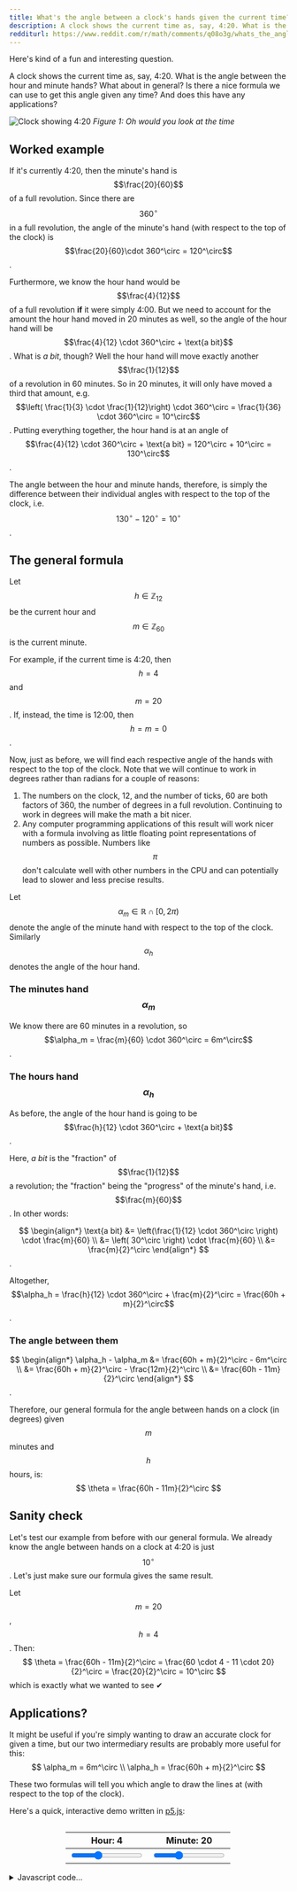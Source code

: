 ```yaml
---
title: What's the angle between a clock's hands given the current time?
description: A clock shows the current time as, say, 4:20. What is the angle between the hour and minute hands?
redditurl: https://www.reddit.com/r/math/comments/q08o3g/whats_the_angle_between_a_clocks_hands_given_the
---
```


Here's kind of a fun and interesting question.

A clock shows the current time as, say, 4:20. What is the angle between the hour and minute hands? What about in general? Is there a nice formula we can use to get this angle given any time? And does this have any applications?

![Clock showing 4:20](/assets/css/images/posts/2021/10/02/what-is-the-angle-between-a-clocks-hands-given-the-current-time/Clock_04-20.svg)
*Figure 1: Oh would you look at the time*

## Worked example
If it's currently 4:20, then the minute's hand is $$\frac{20}{60}$$ of a full revolution. Since there are $$360^\circ$$ in a full revolution, the angle of the minute's hand (with respect to the top of the clock) is $$\frac{20}{60}\cdot 360^\circ = 120^\circ$$.

Furthermore, we know the hour hand would be $$\frac{4}{12}$$ of a full revolution **if** it were simply 4:00. But we need to account for the amount the hour hand moved in 20 minutes as well, so the angle of the hour hand will be $$\frac{4}{12} \cdot 360^\circ + \text{a bit}$$. What is *a bit*, though? Well the hour hand will move exactly another $$\frac{1}{12}$$ of a revolution in 60 minutes. So in 20 minutes, it will only have moved a third that amount, e.g. $$\left( \frac{1}{3} \cdot \frac{1}{12}\right) \cdot 360^\circ = \frac{1}{36} \cdot 360^\circ = 10^\circ$$. Putting everything together, the hour hand is at an angle of $$\frac{4}{12} \cdot 360^\circ + \text{a bit} = 120^\circ + 10^\circ = 130^\circ$$.

The angle between the hour and minute hands, therefore, is simply the difference between their individual angles with respect to the top of the clock, i.e. $$130^\circ - 120^\circ = 10^\circ$$.

## The general formula
Let $$h \in \mathbb{Z}_{12}$$ be the current hour and $$m \in \mathbb{Z}_{60}$$ is the current minute.

For example, if the current time is 4:20, then $$h = 4$$ and $$m = 20$$. If, instead, the time is 12:00, then $$h = m = 0$$.

Now, just as before, we will find each respective angle of the hands with respect to the top of the clock. Note that we will continue to work in degrees rather than radians for a couple of reasons:
1. The numbers on the clock, 12, and the number of ticks, 60 are both factors of 360, the number of degrees in a full revolution. Continuing to work in degrees will make the math a bit nicer.
2. Any computer programming applications of this result will work nicer with a formula involving as little floating point representations of numbers as possible. Numbers like $$\pi$$ don't calculate well with other numbers in the CPU and can potentially lead to slower and less precise results.

Let $$\alpha_m \in \mathbb{R} \cap \left[ 0, 2\pi \right)$$ denote the angle of the minute hand with respect to the top of the clock. Similarly $$\alpha_h$$ denotes the angle of the hour hand.

### The minutes hand $$\alpha_m$$
We know there are 60 minutes in a revolution, so $$\alpha_m = \frac{m}{60} \cdot 360^\circ = 6m^\circ$$.

### The hours hand $$\alpha_h$$
As before, the angle of the hour hand is going to be $$\frac{h}{12} \cdot 360^\circ + \text{a bit}$$.

Here, *a bit* is the "fraction" of $$\frac{1}{12}$$ a revolution; the "fraction" being the "progress" of the minute's hand, i.e. $$\frac{m}{60}$$. In other words: 

$$
\begin{align*}
\text{a bit} &= \left(\frac{1}{12} \cdot 360^\circ \right) \cdot \frac{m}{60} \\
             &= \left( 30^\circ \right) \cdot \frac{m}{60} \\
             &= \frac{m}{2}^\circ
\end{align*}
$$. 

Altogether, $$\alpha_h = \frac{h}{12} \cdot 360^\circ + \frac{m}{2}^\circ = \frac{60h + m}{2}^\circ$$.

### The angle between them

$$
\begin{align*}
\alpha_h - \alpha_m &= \frac{60h + m}{2}^\circ - 6m^\circ \\
                    &= \frac{60h + m}{2}^\circ - \frac{12m}{2}^\circ \\
                    &= \frac{60h - 11m}{2}^\circ
\end{align*}
$$.

Therefore, our general formula for the angle between hands on a clock (in degrees) given $$m$$ minutes and $$h$$ hours, is:
$$
\theta = \frac{60h - 11m}{2}^\circ
$$

## Sanity check
Let's test our example from before with our general formula. We already know the angle between hands on a clock at 4:20 is just $$10^\circ$$. Let's just make sure our formula gives the same result.

Let $$m = 20$$, $$h = 4$$. Then:
$$
\theta = \frac{60h - 11m}{2}^\circ = \frac{60 \cdot 4 - 11 \cdot 20}{2}^\circ = \frac{20}{2}^\circ = 10^\circ
$$
which is exactly what we wanted to see ✔

## Applications?
It might be useful if you're simply wanting to draw an accurate clock for given a time, but our two intermediary results are probably more useful for this:
$$
\alpha_m = 6m^\circ \\
\alpha_h = \frac{60h + m}{2}^\circ
$$

These two formulas will tell you which angle to draw the lines at (with respect to the top of the clock).

Here's a quick, interactive demo written in [p5.js](https://p5js.org/):
<div id="demo" style="margin-left: auto; margin-right: auto; width: 100%; max-width: 400px; overflow-x: auto;">
    <main></main>
    <table style="margin-left: auto; margin-right: auto; width: 75%; max-width: 300px;">
    <thead>
        <tr>
        <th><label id="hSliderLabel" for="hSlider">Hour: 4</label></th>
        <th><label id="mSliderLabel" for="mSlider">Minute: 20</label></th>
        </tr>
    </thead>
    <tbody>
        <tr>
        <td><input id="hSlider" type="range" max="11" value="4"></td>
        <td><input id="mSlider" type="range" max="59" value="20"></td>
        </tr>
    </tbody>
    </table>
</div>

<details markdown="1" class="asciimath2jax_ignore"><summary>Javascript code...</summary>
```javascript
var width;
var height;

function setup() {
  // Work in degrees
  angleMode(DEGREES);

  let demo = document.getElementById("demo");

  width = int(getComputedStyle(demo).width);
  height = int(getComputedStyle(demo).height);

  createCanvas(400, 400);
  
  // Get sliders
  hSlider = document.getElementById("hSlider");
  mSlider = document.getElementById("mSlider");
}

function draw() {
  radius = 0.95 * min(width, height) / 2;
  background(39, 40, 34);
  
  // Draw the clock face
  fill(39, 40, 34);
  stroke(255);
  strokeWeight(2);
  // Set the origin to the centre of the canvas
  translate(width / 2, height / 2);
  // Set the 0 degree mark to the top of the clock
  rotate(-90);
  circle(0, 0, 2 * radius);
  
  // Draw the minute hand
  strokeWeight(3);
  let minutes = int(mSlider.value);
  let a_m = 6 * minutes;
  let x_m = 0.8 * radius * cos(a_m);
  let y_m = 0.8 * radius * sin(a_m);
  line(0, 0, x_m, y_m);
  
  // Hour hand
  strokeWeight(4);
  let hours = int(hSlider.value);
  let a_h = (60 * hours + minutes) / 2;
  let x_h = 0.5 * radius * cos(a_h);
  let y_h = 0.5 * radius * sin(a_h);
  line(0, 0, x_h, y_h);
}
```
</details>

## Exercises
1. Is there another way to derive these formulas using rates of change?
2. Can you find a formula providing the exact times of day where the hour and minute hands overlapping?
3. Can you generalise this idea further by including a seconds hand?
4. In your favourite programming language, write a program that takes the number of seconds since January 1st, 1970 (Unix time) and draws an accurate, realtime, clock.

<script src="https://cdn.jsdelivr.net/npm/p5/lib/p5.min.js"></script>
<script>
var width;
var height;

function setup() {
  // Work in degrees
  angleMode(DEGREES);

  let demo = document.getElementById("demo");

  width = int(getComputedStyle(demo).width);
  height = int(getComputedStyle(demo).height);

  createCanvas(min(400, width), min(400, height));
  windowResized();
  
  // Get sliders
  hSlider = document.getElementById("hSlider");
  mSlider = document.getElementById("mSlider");
}

function windowResized() {
  width = int(getComputedStyle(demo).width);
  height = int(getComputedStyle(demo).height);
  resizeCanvas(min(400, width), min(400, height));
}

function draw() {
  radius = 0.95 * min(width, height) / 2;
  background(39, 40, 34);
  
  // Draw the clock face
  fill(39, 40, 34);
  stroke(255);
  strokeWeight(2);
  // Set the origin to the centre of the canvas
  translate(width / 2, height / 2);
  // Set the 0 degree mark to the top of the clock
  rotate(-90);
  circle(0, 0, 2 * radius);
  
  // Draw the minute hand
  strokeWeight(3);
  let minutes = int(mSlider.value);
  let a_m = 6 * minutes;
  let x_m = 0.8 * radius * cos(a_m);
  let y_m = 0.8 * radius * sin(a_m);
  line(0, 0, x_m, y_m);
  
  // Hour hand
  strokeWeight(4);
  let hours = int(hSlider.value);
  let a_h = (60 * hours + minutes) / 2;
  let x_h = 0.5 * radius * cos(a_h);
  let y_h = 0.5 * radius * sin(a_h);
  line(0, 0, x_h, y_h);
  
  // Label the sliders
  hSliderLabel = document.getElementById("hSliderLabel"); 
  hSliderLabel.textContent = "Hour: " + hSlider.value;

  mSliderLabel = document.getElementById("mSliderLabel");
  mSliderLabel.textContent = "Minute: " + mSlider.value;
}
</script>